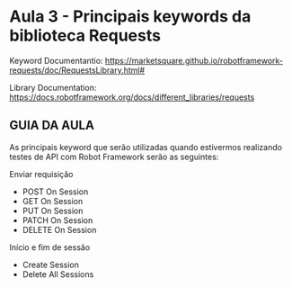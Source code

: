 # Aula 3 - Principais keywords da biblioteca Requests

Keyword Documentantio: https://marketsquare.github.io/robotframework-requests/doc/RequestsLibrary.html#

Library Documentation: https://docs.robotframework.org/docs/different_libraries/requests

## GUIA DA AULA

As principais keyword que serão utilizadas quando estivermos realizando testes de API com Robot Framework serão as seguintes:

Enviar requisição
- POST On Session
- GET On Session
- PUT On Session
- PATCH On Session
- DELETE On Session

Início e fim de sessão
- Create Session
- Delete All Sessions